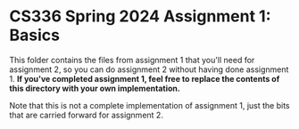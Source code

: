 # CS336 Spring 2024 Assignment 1: Basics

This folder contains the files from assignment 1 that you'll need for assignment
2, so you can do assignment 2 without having done assignment 1. **If you've
completed assignment 1, feel free to replace the contents of this directory with
your own implementation.**

Note that this is not a complete implementation of assignment 1, just the bits
that are carried forward for assignment 2.
